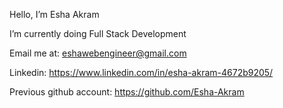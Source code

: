 Hello, I’m Esha Akram

I’m currently doing Full Stack Development

Email me at: eshawebengineer@gmail.com

Linkedin: https://www.linkedin.com/in/esha-akram-4672b9205/

Previous github account: https://github.com/Esha-Akram
